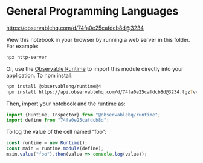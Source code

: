# General Programming Languages

https://observablehq.com/d/74fa0e25cafdcb8d@3234

View this notebook in your browser by running a web server in this folder. For
example:

~~~sh
npx http-server
~~~

Or, use the [Observable Runtime](https://github.com/observablehq/runtime) to
import this module directly into your application. To npm install:

~~~sh
npm install @observablehq/runtime@4
npm install https://api.observablehq.com/d/74fa0e25cafdcb8d@3234.tgz?v=3
~~~

Then, import your notebook and the runtime as:

~~~js
import {Runtime, Inspector} from "@observablehq/runtime";
import define from "74fa0e25cafdcb8d";
~~~

To log the value of the cell named “foo”:

~~~js
const runtime = new Runtime();
const main = runtime.module(define);
main.value("foo").then(value => console.log(value));
~~~
